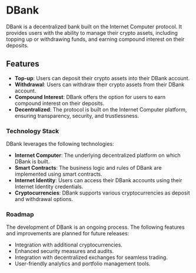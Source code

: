 # DBank
DBank is a decentralized bank built on the Internet Computer protocol. It provides users with the ability to manage their crypto assets, including topping up or withdrawing funds, and earning compound interest on their deposits.

## Features
- **Top-up**: Users can deposit their crypto assets into their DBank account.
- **Withdrawal**: Users can withdraw their crypto assets from their DBank account.
- **Compound Interest**: DBank offers the option for users to earn compound interest on their deposits.
- **Decentralized**: The protocol is built on the Internet Computer platform, ensuring transparency, security, and trustlessness.

### Technology Stack
DBank leverages the following technologies:

- **Internet Computer**: The underlying decentralized platform on which DBank is built.
- **Smart Contracts**: The business logic and rules of DBank are implemented using smart contracts.
- **Internet Identity**: Users can access their DBank accounts using their Internet Identity credentials.
- **Cryptocurrencies**: DBank supports various cryptocurrencies as deposit and withdrawal options.

### Roadmap
The development of DBank is an ongoing process. The following features and improvements are planned for future releases:

- Integration with additional cryptocurrencies.
- Enhanced security measures and audits.
- Integration with decentralized exchanges for seamless trading.
- User-friendly analytics and portfolio management tools.
